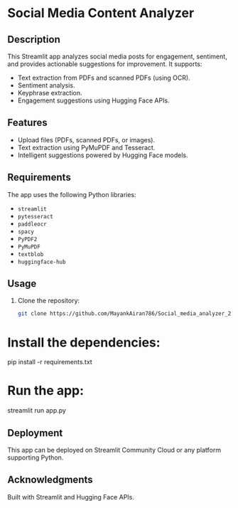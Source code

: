 # Social Media Content Analyzer

## Description
This Streamlit app analyzes social media posts for engagement, sentiment, and provides actionable suggestions for improvement. It supports:
- Text extraction from PDFs and scanned PDFs (using OCR).
- Sentiment analysis.
- Keyphrase extraction.
- Engagement suggestions using Hugging Face APIs.

## Features
- Upload files (PDFs, scanned PDFs, or images).
- Text extraction using PyMuPDF and Tesseract.
- Intelligent suggestions powered by Hugging Face models.

## Requirements
The app uses the following Python libraries:
- `streamlit`
- `pytesseract`
- `paddleocr`
- `spacy`
- `PyPDF2`
- `PyMuPDF`
- `textblob`
- `huggingface-hub`

## Usage
1. Clone the repository:
   ```bash
   git clone https://github.com/MayankAiran786/Social_media_analyzer_2.0.git
# Install the dependencies:

pip install -r requirements.txt
# Run the app:

streamlit run app.py

## Deployment
This app can be deployed on Streamlit Community Cloud or any platform supporting Python.

## Acknowledgments
Built with Streamlit and Hugging Face APIs.